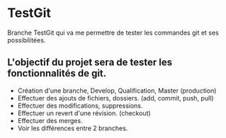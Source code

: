 # TestGit

Branche TestGit qui va me permettre de tester les commandes git et ses possibilitées.

## L'objectif du projet sera de tester les fonctionnalités de git.

+ Création d'une branche, Develop, Qualification, Master (production)
+ Effectuer des ajouts de fichiers, dossiers. (add, commit, push, pull)
+ Effectuer des modifications, suppressions.
+ Effectuer un revert d'une révision. (checkout)
+ Effectuer des merges.
+ Voir les différences entre 2 branches.

